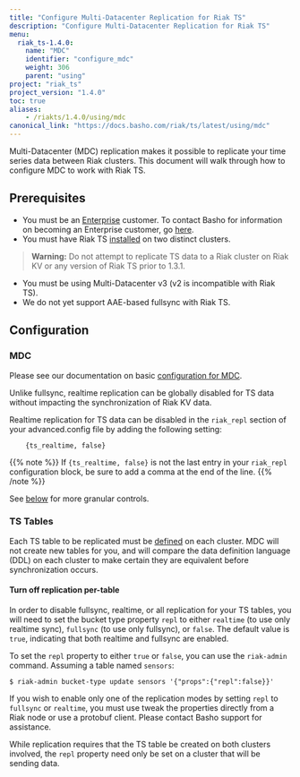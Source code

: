 ```yaml
---
title: "Configure Multi-Datacenter Replication for Riak TS"
description: "Configure Multi-Datacenter Replication for Riak TS"
menu:
  riak_ts-1.4.0:
    name: "MDC"
    identifier: "configure_mdc"
    weight: 306
    parent: "using"
project: "riak_ts"
project_version: "1.4.0"
toc: true
aliases:
    - /riakts/1.4.0/using/mdc
canonical_link: "https://docs.basho.com/riak/ts/latest/using/mdc"
---
```



[activating]: /riak/ts/1.4.0/using/creating-activating
[cluster ops v3 mdc]: /riak/kv/2.1.4/using/cluster-operations/v3-multi-datacenter
[ee]: http://basho.com/contact/
[Enterprise]: http://basho.com/products/riak-ts/
[install]: /riak/ts/1.4.0/setup/installing


Multi-Datacenter (MDC) replication makes it possible to replicate your time series data between Riak clusters. This document will walk through how to configure MDC to work with Riak TS.


## Prerequisites

* You must be an [Enterprise] customer. To contact Basho for information on becoming an Enterprise customer, go [here][ee].
* You must have Riak TS [installed][install] on two distinct clusters.

>**Warning:** Do not attempt to replicate TS data to a Riak cluster on Riak KV or any version of Riak TS prior to 1.3.1.

* You must be using Multi-Datacenter v3 (v2 is incompatible with Riak TS).
* We do not yet support AAE-based fullsync with Riak TS.

## Configuration

### MDC

Please see our documentation on basic [configuration for MDC][cluster ops v3 mdc].

Unlike fullsync, realtime replication can be globally disabled for TS data without impacting the synchronization of Riak KV data.

Realtime replication for TS data can be disabled in the `riak_repl`
section of your advanced.config file by adding the following setting:

```advanced.config
    {ts_realtime, false}
```

{{% note %}}
If `{ts_realtime, false}` is not the last entry in your `riak_repl` configuration block, be sure to add a comma at the end of the line.
{{% /note %}}

See [below](#turn-off-replication-per-table) for more granular controls.


### TS Tables

Each TS table to be replicated must be [defined][activating] on each
cluster. MDC will not create new tables for you, and will compare the
data definition language (DDL) on each cluster to make certain they are
equivalent before synchronization occurs.


#### Turn off replication per-table

In order to disable fullsync, realtime, or all replication for your TS tables, you will need to set the bucket type property `repl` to either `realtime` (to use only realtime sync),
`fullsync` (to use only fullsync), or `false`. The default value is `true`, indicating that
both realtime and fullsync are enabled.

To set the `repl` property to either `true` or `false`, you can use the `riak-admin` command. Assuming a table named `sensors`:

```
$ riak-admin bucket-type update sensors '{"props":{"repl":false}}'
```

If you wish to enable only one of the replication modes by setting
`repl` to `fullsync` or `realtime`, you must use tweak the properties
directly from a Riak node or use a protobuf client. Please contact
Basho support for assistance.

While replication requires that the TS table be created on both
clusters involved, the `repl` property need only be set on a
cluster that will be sending data.
